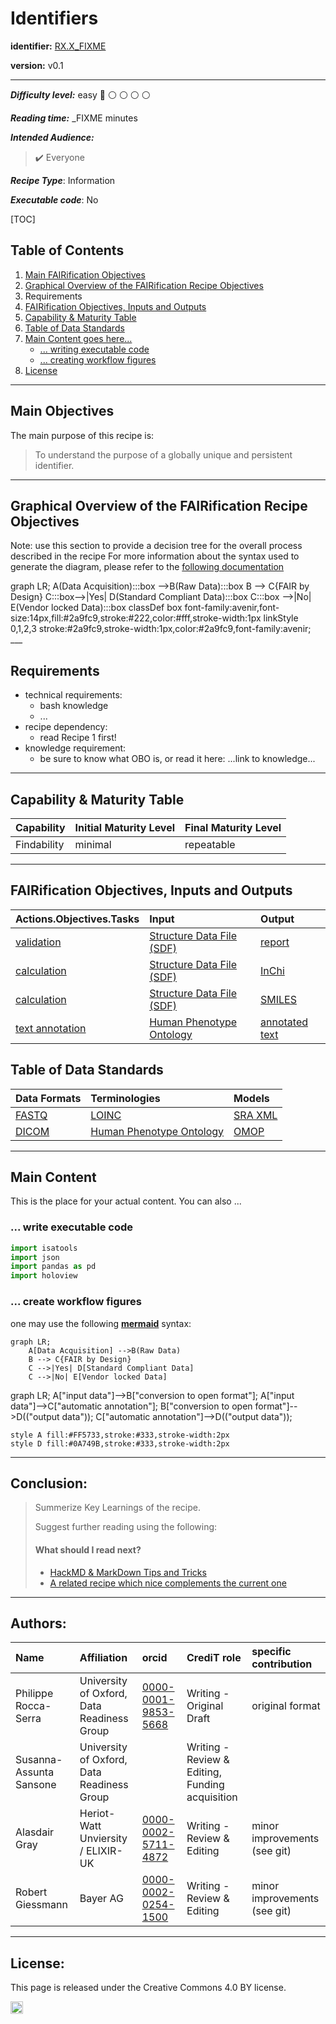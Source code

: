 # Identifiers

**identifier:** [RX.X_FIXME](RX.X_FIXME)

**version:** v0.1

___

**_Difficulty level:_** easy :triangular_flag_on_post: :white_circle: :white_circle:  :white_circle: :white_circle: 

**_Reading time:_** _FIXME minutes 

**_Intended Audience:_** 

> :heavy_check_mark: Everyone

**_Recipe Type_**: Information

**_Executable code_**: No


[TOC]
## Table of Contents
1. [Main FAIRification Objectives](#Main%20FAIRification%20Objectives)
2. [Graphical Overview of the FAIRification Recipe Objectives](#Graphical%20Overview%20of%20the%20FAIRification%20Recipe%20Objectives)
3. Requirements
4. [FAIRification Objectives, Inputs and Outputs](#FAIRification%20Objectives,%20Inputs%20and%20Outputs)
5. [Capability & Maturity Table](#Capability%20&%20Maturity%20Table)
6. [Table of Data Standards](#Table%20of%20Data%20Standards)
7. [Main Content goes here...](#Main%20Content)
    * [... writing executable code](#Executable%20Code%20in%20Notebook)
    * [... creating workflow figures](#How%20to%20create%20workflow%20figures)
8. [License](#License)

---

## Main Objectives

The main purpose of this recipe is:

> To understand the purpose of a globally unique and persistent identifier.

___


## Graphical Overview of the FAIRification Recipe Objectives

Note: use this section to provide a decision tree for the overall process described in the recipe
For more information about the syntax used to generate the diagram, please refer to the [following documentation](https://mermaid-js.github.io/mermaid/#/flowchart)

<!--
[![](https://mermaid.ink/img/eyJjb2RlIjoiZ3JhcGggTFI7XG4gICAgQShEYXRhIEFjcXVpc2l0aW9uKTo6OmJveCAtLT5CKFJhdyBEYXRhKTo6OmJveFxuICAgIEIgLS0-IEN7RkFJUiBieSBEZXNpZ259XG4gICAgQzo6OmJveC0tPnxZZXN8IEQoU3RhbmRhcmQgQ29tcGxpYW50IERhdGEpOjo6Ym94XG4gICAgQzo6OmJveCAtLT58Tm98IEUoVmVuZG9yIGxvY2tlZCBEYXRhKTo6OmJveFxuICAgIGNsYXNzRGVmIGJveCBmb250LWZhbWlseTphdmVuaXIsZm9udC1zaXplOjE0cHgsZmlsbDojMmE5ZmM5LHN0cm9rZTojMjIyLGNvbG9yOiNmZmYsc3Ryb2tlLXdpZHRoOjFweFxuICAgIGxpbmtTdHlsZSAwLDEsMiwzIHN0cm9rZTojMmE5ZmM5LHN0cm9rZS13aWR0aDoxcHgsY29sb3I6IzJhOWZjOSxmb250LWZhbWlseTphdmVuaXI7IiwibWVybWFpZCI6eyJ0aGVtZSI6bnVsbH0sInVwZGF0ZUVkaXRvciI6ZmFsc2V9)](https://mermaid-js.github.io/mermaid-live-editor/#/edit/eyJjb2RlIjoiZ3JhcGggTFI7XG4gICAgQShEYXRhIEFjcXVpc2l0aW9uKTo6OmJveCAtLT5CKFJhdyBEYXRhKTo6OmJveFxuICAgIEIgLS0-IEN7RkFJUiBieSBEZXNpZ259XG4gICAgQzo6OmJveC0tPnxZZXN8IEQoU3RhbmRhcmQgQ29tcGxpYW50IERhdGEpOjo6Ym94XG4gICAgQzo6OmJveCAtLT58Tm98IEUoVmVuZG9yIGxvY2tlZCBEYXRhKTo6OmJveFxuICAgIGNsYXNzRGVmIGJveCBmb250LWZhbWlseTphdmVuaXIsZm9udC1zaXplOjE0cHgsZmlsbDojMmE5ZmM5LHN0cm9rZTojMjIyLGNvbG9yOiNmZmYsc3Ryb2tlLXdpZHRoOjFweFxuICAgIGxpbmtTdHlsZSAwLDEsMiwzIHN0cm9rZTojMmE5ZmM5LHN0cm9rZS13aWR0aDoxcHgsY29sb3I6IzJhOWZjOSxmb250LWZhbWlseTphdmVuaXI7IiwibWVybWFpZCI6eyJ0aGVtZSI6bnVsbH0sInVwZGF0ZUVkaXRvciI6ZmFsc2V9)
-->


<div class="mermaid">
graph LR;
    A(Data Acquisition):::box -->B(Raw Data):::box
    B --> C{FAIR by Design}
    C:::box-->|Yes| D(Standard Compliant Data):::box
    C:::box -->|No| E(Vendor locked Data):::box
    classDef box font-family:avenir,font-size:14px,fill:#2a9fc9,stroke:#222,color:#fff,stroke-width:1px
    linkStyle 0,1,2,3 stroke:#2a9fc9,stroke-width:1px,color:#2a9fc9,font-family:avenir;
</div>
___


## Requirements

* technical requirements:
   * bash knowledge
   * ...
* recipe dependency:
   * read Recipe 1 first!
* knowledge requirement:
   * be sure to know what OBO is, or read it here: ...link to knowledge...

---

## Capability & Maturity Table

| Capability  | Initial Maturity Level | Final Maturity Level  |
| :------------- | :------------- | :------------- |
| Findability | minimal | repeatable |

----

## FAIRification Objectives, Inputs and Outputs

| Actions.Objectives.Tasks  | Input | Output  |
| :------------- | :------------- | :------------- |
| [validation](http://edamontology.org/operation_2428)  | [Structure Data File (SDF)](https://fairsharing.org/FAIRsharing.ew26v7)  | [report](http://edamontology.org/data_2048)  |
| [calculation](http://edamontology.org/operation_3438)  | [Structure Data File (SDF)](https://fairsharing.org/FAIRsharing.ew26v7) | [InChi](https://fairsharing.org/FAIRsharing.ddk9t9) |
| [calculation](http://edamontology.org/operation_3438)  | [Structure Data File (SDF)](https://fairsharing.org/FAIRsharing.ew26v7)  | [SMILES](https://fairsharing.org/FAIRsharing.qv4b3c)  |
| [text annotation](http://edamontology.org/operation_3778)  | [Human Phenotype Ontology](https://fairsharing.org/FAIRsharing.kbtt7f)  | [annotated text](http://edamontology.org/data_3779)  |


## Table of Data Standards

| Data Formats  | Terminologies | Models  |
| :------------- | :------------- | :------------- |
| [FASTQ](https://fairsharing.org/FAIRsharing.r2ts5t)  | [LOINC](https://fairsharing.org/FAIRsharing.2mk2zb)  | [SRA XML](https://fairsharing.org/FAIRsharing.q72e3w)  |
| [DICOM](https://fairsharing.org/FAIRsharing.b7z8by)  | [Human Phenotype Ontology](https://fairsharing.org/FAIRsharing.kbtt7f)  | [OMOP](https://fairsharing.org/FAIRsharing.qk984b)  |

___

## Main Content

This is the place for your actual content. You can also ...

### ... write executable code


```python
import isatools
import json
import pandas as pd 
import holoview
```


### ... create workflow figures

one may use the following **[mermaid](https://mermaid-js.github.io/mermaid/#/)** syntax:

```
graph LR;
    A[Data Acquisition] -->B(Raw Data)
    B --> C{FAIR by Design}
    C -->|Yes| D[Standard Compliant Data]
    C -->|No| E[Vendor locked Data]
```

<div class="mermaid">
graph LR;
    A["input data"]-->B["conversion to open format"];
    A["input data"]-->C["automatic annotation"];
    B["conversion to open format"]-->D(("output data"));
    C["automatic annotation"]-->D(("output data"));  

    style A fill:#FF5733,stroke:#333,stroke-width:2px
    style D fill:#0A749B,stroke:#333,stroke-width:2px
</div>

___

## Conclusion:

> Summerize Key Learnings of the recipe.
> 
> Suggest further reading using the following:
> #### What should I read next?
> * [HackMD & MarkDown Tips and Tricks](TODO)
> * [A related recipe which nice complements the current one ](TODO)

___
## Authors:

| Name | Affiliation  | orcid | CrediT role  | specific contribution |
| :------------- | :------------- | :------------- |:------------- |:------------- |
| Philippe Rocca-Serra |  University of Oxford, Data Readiness Group| [0000-0001-9853-5668](https://orcid.org/orcid.org/0000-0001-9853-5668) | Writing - Original Draft | original format |
| Susanna-Assunta Sansone |  University of Oxford, Data Readiness Group | | Writing - Review & Editing, Funding acquisition | |
| Alasdair Gray | Heriot-Watt Unviersity / ELIXIR-UK | [0000-0002-5711-4872](https://orcid.org/0000-0002-5711-4872) | Writing - Review & Editing | minor improvements (see git) |
| Robert Giessmann | Bayer AG | [0000-0002-0254-1500](https://orcid.org/0000-0002-0254-1500) | Writing - Review & Editing | minor improvements (see git) |
___


## License:

This page is released under the Creative Commons 4.0 BY license.

<a href="https://creativecommons.org/licenses/by/4.0/"><img src="https://mirrors.creativecommons.org/presskit/buttons/80x15/png/by-sa.png" height="20"/></a>
